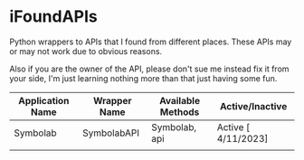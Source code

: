 # iFoundAPIs

Python wrappers to APIs that I found from different places. These APIs may or may not work due to obvious reasons.

Also if you are the owner of the API, please don't sue me instead fix it from your side, I'm just learning nothing more than that just having some fun.


| Application Name | Wrapper Name | Available Methods | Active/Inactive     |
| ---------------- | ------------ | ----------------- | ------------------- |
| Symbolab         | SymbolabAPI  | Symbolab, api     | Active [ 4/11/2023] |
|                  |              |                   |                     |
